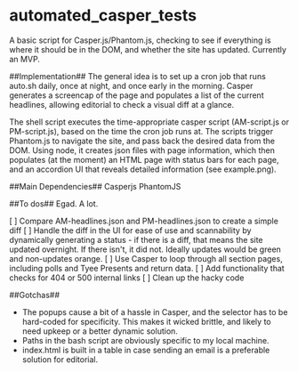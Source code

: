 # automated_casper_tests
A basic script for Casper.js/Phantom.js, checking to see if everything is where it should be in the DOM, and whether the site has updated. Currently an MVP.

##Implementation##
The general idea is to set up a cron job that runs auto.sh daily, once at night, and once early in the morning. Casper generates a screencap of the page and populates a list of the current headlines, allowing editorial to check a visual diff at a glance. 

The shell script executes the time-appropriate casper script (AM-script.js or PM-script.js), based on the time the cron job runs at. The scripts trigger Phantom.js to navigate the site, and pass back the desired data from the DOM. Using node, it creates json files with page information, which then populates (at the moment) an HTML page with status bars for each page, and an accordion UI that reveals detailed information (see example.png).

##Main Dependencies##
Casperjs
PhantomJS

##To dos##
Egad. A lot.

[ ] Compare AM-headlines.json and PM-headlines.json to create a simple diff
[ ] Handle the diff in the UI for ease of use and scannability by dynamically generating a status - if there is a diff, that means the site updated overnight. If there isn't, it did not. Ideally updates would be green and non-updates orange.
[ ] Use Casper to loop through all section pages, including polls and Tyee Presents and return data.
[ ] Add functionality that checks for 404 or 500 internal links
[ ] Clean up the hacky code


##Gotchas##
- The popups cause a bit of a hassle in Casper, and the selector has to be hard-coded for specificity. This makes it wicked brittle, and likely to need upkeep or a better dynamic solution.
- Paths in the bash script are obviously specific to my local machine. 
- index.html is built in a table in case sending an email is a preferable solution for editorial.








